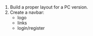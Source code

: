 1. Build a proper layout for a PC version.
2. Create a navbar:
    - logo
    - links
    - login/register